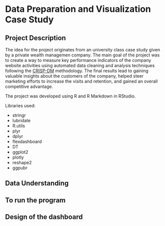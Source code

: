 # Data Preparation and Visualization Case Study

## Project Description

The idea for the project originates from an university class case study given by a private wealth managemen company. The main goal of the project was to create a way to measure key performance indicators of the company website activities using automated data cleaning and analysis techniques following the [CRISP-DM](https://www.the-modeling-agency.com/crisp-dm.pdf) methodology. The final results lead to gaining valuable insights about the customers of the company, helped steer marketing efforts to increase the visits and retention, and gained an overall competitive advantage.


The project was developed using R and R Markdown in RStudio.

Libraries used:
- stringr
- lubridate
- R.utils
- plyr
- dplyr
- flexdashboard
- DT
- ggplot2
- plotly
- reshape2
- ggpubr

## Data Understanding

## To run the program

## Design of the dashboard
